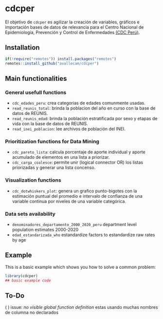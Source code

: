 
<!-- README.md is generated from README.Rmd. Please edit that file -->

# cdcper

<!-- badges: start -->
<!-- badges: end -->

El objetivo de `cdcper` es agilizar la creación de variables, gráficos e
importación bases de datos de relevancia para el Centro Nacional de
Epidemiología, Prevención y Control de Enfermedades [(CDC
Perú)](https://www.dge.gob.pe/portalnuevo/).

## Installation

<!-- You can install the released version of cdcper from [CRAN](https://CRAN.R-project.org) with: install.packages("cdcper") -->

``` r
if(!require("remotes")) install.packages("remotes")
remotes::install_github("avallecam/cdcper")
```

## Main functionalities

### General usefull functions

-   `cdc_edades_peru`: crea categorias de edades comunmente usadas.
-   `read_reunis_total`: brinda la poblacion del año en curso con la
    base de datos de REUNIS.
-   `read_reunis_edad`: brinda la población estratificada por sexo y
    etapas de vida con la base de datos de REUNIS.
-   `read_inei_poblacion`: lee archivos de población del INEI.

### Prioritization functions for Data Mining

-   `cdc_pareto_lista`: calcula porcentaje de aporte individual y aporte
    acumulado de elementos en una lista a priorizar.
-   `cdc_carga_coalesce`: permite unir (logical connector OR) los listas
    priorizadas y generar una lista concenso.

### Visualization functions

-   `cdc_dotwhiskers_plot`: genera un grafico punto-bigotes con la
    estimación puntual del promedio e intervalo de confianza de una
    variable continua por niveles de una variable categórica.

### Data sets availability

-   `denominadores_departamento_2000_2020_peru` department level
    population estimates 2000-2020
-   `edad_estandarizada_who` estandardize factors to estandardize raw
    rates by age

## Example

This is a basic example which shows you how to solve a common problem:

``` r
library(cdcper)
## basic example code
```

## To-Do

( ) issue: *no visible global function definition* estas usando muchas
nombres de columna no declarados
